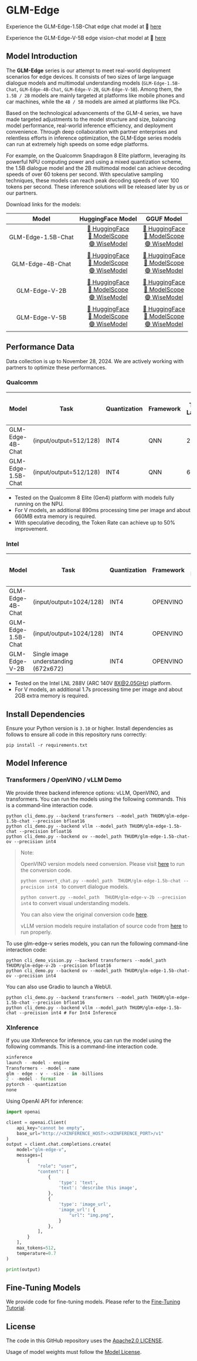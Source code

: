 # GLM-Edge

Experience the GLM-Edge-1.5B-Chat edge chat model at 🤗 [here](https://huggingface.co/spaces/THUDM-HF-SPACE/GLM-Edge-1.5B-Chat-Space)

Experience the GLM-Edge-V-5B edge vision-chat model at 🤗 [here](https://huggingface.co/spaces/THUDM-HF-SPACE/GLM-Edge-V-5B-Space)

## Model Introduction

The **GLM-Edge** series is our attempt to meet real-world deployment scenarios for edge devices. It consists of two sizes of
large language dialogue models and multimodal understanding models (`GLM-Edge-1.5B-Chat`, `GLM-Edge-4B-Chat`,
`GLM-Edge-V-2B`, `GLM-Edge-V-5B`). Among them, the `1.5B / 2B` models are mainly targeted at platforms like mobile
phones and car machines, while the `4B / 5B` models are aimed at platforms like PCs.

Based on the technological advancements of the GLM-4 series, we have made targeted adjustments to the model structure
and size, balancing model performance, real-world inference efficiency, and deployment convenience. Through deep
collaboration with partner enterprises and relentless efforts in inference optimization, the GLM-Edge series models can
run at extremely high speeds on some edge platforms.

For example, on the Qualcomm Snapdragon 8 Elite platform, leveraging its powerful NPU computing power and using a mixed
quantization scheme, the 1.5B dialogue model and the 2B multimodal model can achieve decoding speeds of over 60 tokens
per second. With speculative sampling techniques, these models can reach peak decoding speeds of over 100 tokens per
second. These inference solutions will be released later by us or our partners.

Download links for the models:

|       Model        |                                                                                                     HuggingFace Model                                                                                                      |                                                                                                                GGUF Model                                                                                                                 |
|:------------------:|:--------------------------------------------------------------------------------------------------------------------------------------------------------------------------------------------------------------------------:|:-----------------------------------------------------------------------------------------------------------------------------------------------------------------------------------------------------------------------------------------:|
| GLM-Edge-1.5B-Chat | [🤗 HuggingFace](https://huggingface.co/THUDM/glm-edge-1.5b-chat)<br> [🤖 ModelScope](https://modelscope.cn/models/ZhipuAI/glm-edge-1.5b-chat) <br> [🟣 WiseModel](https://wisemodel.cn/models/ZhipuAI/glm-edge-1.5b-chat) | [🤗 HuggingFace](https://huggingface.co/THUDM/glm-edge-1.5b-chat-gguf)<br> [🤖 ModelScope](https://modelscope.cn/models/ZhipuAI/glm-edge-1.5b-chat-gguf) <br> [🟣 WiseModel](https://wisemodel.cn/models/ZhipuAI/glm-edge-1.5b-chat-gguf) |
|  GLM-Edge-4B-Chat  | [🤗 HuggingFace](https://huggingface.co/THUDM/glm-edge-4b-chat)<br> [🤖 ModelScope](https://modelscope.cn/models/ZhipuAI/glm-edge-4b-chat)      <br> [🟣 WiseModel](https://wisemodel.cn/models/ZhipuAI/glm-edge-4b-chat)  |    [🤗 HuggingFace](https://huggingface.co/THUDM/glm-edge-4b-chat-gguf)<br> [🤖 ModelScope](https://modelscope.cn/models/ZhipuAI/glm-edge-4b-chat-gguf) <br> [🟣 WiseModel](https://wisemodel.cn/models/ZhipuAI/glm-edge-4b-chat-gguf)    |
|   GLM-Edge-V-2B    |        [🤗 HuggingFace](https://huggingface.co/THUDM/glm-edge-v-2b)<br> [🤖 ModelScope](https://modelscope.cn/models/ZhipuAI/glm-edge-v-2b) <br> [🟣 WiseModel](https://wisemodel.cn/models/ZhipuAI/glm-edge-v-2b)         |        [🤗 HuggingFace](https://huggingface.co/THUDM/glm-edge-v-2b-gguf)<br> [🤖 ModelScope](https://modelscope.cn/models/ZhipuAI/glm-edge-v-2b-gguf) <br> [🟣 WiseModel](https://wisemodel.cn/models/ZhipuAI/glm-edge-v-2b-gguf)         |
|   GLM-Edge-V-5B    |   [🤗 HuggingFace](https://huggingface.co/THUDM/glm-edge-v-5b)<br> [🤖 ModelScope](https://modelscope.cn/models/ZhipuAI/glm-edge-v-5b)           <br> [🟣 WiseModel](https://wisemodel.cn/models/ZhipuAI/glm-edge-v-5b)    |        [🤗 HuggingFace](https://huggingface.co/THUDM/glm-edge-v-5b-gguf)<br> [🤖 ModelScope](https://modelscope.cn/models/ZhipuAI/glm-edge-v-5b-gguf) <br> [🟣 WiseModel](https://wisemodel.cn/models/ZhipuAI/glm-edge-v-5b-gguf)         |

## Performance Data

Data collection is up to November 28, 2024. We are actively working with partners to optimize these performances.

### Qualcomm

| Model              | Task                   | Quantization | Framework | 1st Token Latency (ms) | Token Rate (tokens/s) | Peak Memory Footprint (GB) |
|--------------------|------------------------|--------------|-----------|------------------------|-----------------------|----------------------------|
| GLM-Edge-4B-Chat   | (input/output=512/128) | INT4         | QNN       | 260                    | 65                    | 2.9                        |
| GLM-Edge-1.5B-Chat | (input/output=512/128) | INT4         | QNN       | 660                    | 24                    | 1.2                        |

- Tested on the Qualcomm 8 Elite (Gen4) platform with models fully running on the NPU.
- For V models, an additional 890ms processing time per image and about 660MB extra memory is required.
- With speculative decoding, the Token Rate can achieve up to 50% improvement.

### Intel

| Model              | Task                                 | Quantization | Framework | 1st Token Latency (ms) | Token Rate (tokens/s) | Peak Memory Footprint (GB) |
|--------------------|--------------------------------------|--------------|-----------|------------------------|-----------------------|----------------------------|
| GLM-Edge-4B-Chat   | (input/output=1024/128)              | INT4         | OPENVINO  | 541.2                  | 27                    | 3.9                        |
| GLM-Edge-1.5B-Chat | (input/output=1024/128)              | INT4         | OPENVINO  | 228.2                  | 63                    | 2.3                        |
| GLM-Edge-V-2B      | Single image understanding (672x672) | INT4         | OPENVINO  | 362.1                  | 70                    | 3.4                        |

- Tested on the Intel LNL 288V (ARC 140V 8X@2.05GHz) platform.
- For V models, an additional 1.7s processing time per image and about 2GB extra memory is required.

## Install Dependencies

Ensure your Python version is `3.10` or higher. Install dependencies as follows to ensure all code in this repository
runs correctly:

```shell
pip install -r requirements.txt
```

## Model Inference

### Transformers / OpenVINO / vLLM Demo

We provide three backend inference options: vLLM, OpenVINO, and transformers. You can run the models using the following
commands. This is a command-line interaction code.

```shell
python cli_demo.py --backend transformers --model_path THUDM/glm-edge-1.5b-chat --precision bfloat16
python cli_demo.py --backend vllm --model_path THUDM/glm-edge-1.5b-chat --precision bfloat16
python cli_demo.py --backend ov --model_path THUDM/glm-edge-1.5b-chat-ov --precision int4
```

> Note:
>
> OpenVINO version models need conversion. Please visit [here](inference/ov_convert) to run the conversion code.
>
> ```python convert_chat.py --model_path  THUDM/glm-edge-1.5b-chat --precision int4 ``` to convert dialogue models.
>
> ```python convert.py --model_path  THUDM/glm-edge-v-2b --precision int4``` to convert visual understanding models.
>
> You can also view the original conversion code [here](https://github.com/openvino-dev-samples/glm-edge.openvino).
>
> vLLM version models require installation of source code from [here](https://github.com/sixsixcoder/vllm/tree/glm-4) to
> run properly.

To use glm-edge-v series models, you can run the following command-line interaction code:

```shell
python cli_demo_vision.py --backend transformers --model_path THUDM/glm-edge-v-2b --precision bfloat16
python cli_demo.py --backend ov --model_path THUDM/glm-edge-1.5b-chat-ov --precision int4
```

You can also use Gradio to launch a WebUI.

```shell
python cli_demo.py --backend transformers --model_path THUDM/glm-edge-1.5b-chat --precision bfloat16
python cli_demo.py --backend vllm --model_path THUDM/glm-edge-1.5b-chat --precision int4 # For Int4 Inference
```

### XInference

If you use XInference for inference, you can run the model using the following commands. This is a command-line
interaction code.

```python
xinference
launch - -model - engine
Transformers - -model - name
glm - edge - v - -size - in -billions
2 - -model - format
pytorch - -quantization
none
```

Using OpenAI API for inference:

```python
import openai

client = openai.Client(
    api_key="cannot be empty",
    base_url="http://<XINFERENCE_HOST>:<XINFERENCE_PORT>/v1"
)
output = client.chat.completions.create(
    model="glm-edge-v",
    messages=[
        {
            "role": "user",
            "content": [
                {
                    'type': 'text',
                    'text': 'describe this image',
                },
                {
                    'type': 'image_url',
                    'image_url': {
                        "url": "img.png",
                    }
                },
            ],
        }
    ],
    max_tokens=512,
    temperature=0.7
)

print(output)
```

## Fine-Tuning Models

We provide code for fine-tuning models. Please refer to the [Fine-Tuning Tutorial](finetune/README.md).

## License

The code in this GitHub repository uses the [Apache2.0 LICENSE](LICENSE).

Usage of model weights must follow the [Model License](MODEL_LICENSE).
